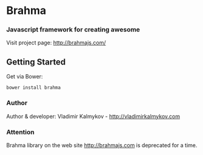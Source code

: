 Brahma
====
### Javascript framework for creating awesome

Visit project page: http://brahmajs.com/

## Getting Started

Get via Bower:
```npm
bower install brahma
```

### Author
Author & developer: Vladimir Kalmykov - http://vladimirkalmykov.com

### Attention
Brahma library on the web site http://brahmajs.com is deprecated for a time.
